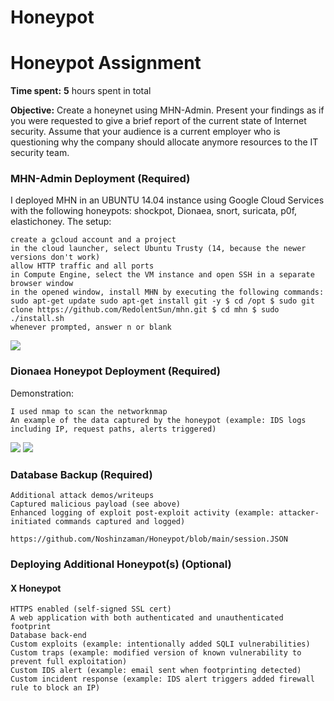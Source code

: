 # Honeypot
# Honeypot Assignment

**Time spent:** **5** hours spent in total

**Objective:** Create a honeynet using MHN-Admin. Present your findings as if you were requested to give a brief report of the current state of Internet security. Assume that your audience is a current employer who is questioning why the company should allocate anymore resources to the IT security team.

### MHN-Admin Deployment (Required)

 I deployed MHN in an UBUNTU 14.04 instance using Google Cloud Services with the following honeypots: shockpot, Dionaea, snort, suricata, p0f, elastichoney.
The setup:

    create a gcloud account and a project
    in the cloud launcher, select Ubuntu Trusty (14, because the newer versions don't work)
    allow HTTP traffic and all ports
    in Compute Engine, select the VM instance and open SSH in a separate browser window
    in the opened window, install MHN by executing the following commands: sudo apt-get update sudo apt-get install git -y $ cd /opt $ sudo git clone https://github.com/RedolentSun/mhn.git $ cd mhn $ sudo ./install.sh
    whenever prompted, answer n or blank


<img src="https://user-images.githubusercontent.com/89932088/143962231-46113e5f-7e60-4a66-b872-63350f435351.gif">

### Dionaea Honeypot Deployment (Required)

 Demonstration:

    I used nmap to scan the networknmap
    An example of the data captured by the honeypot (example: IDS logs including IP, request paths, alerts triggered) 
<img src="https://user-images.githubusercontent.com/89932088/143962376-9725bcf2-1779-482b-800e-f05f33f997b2.gif">
<img src="https://user-images.githubusercontent.com/89932088/143962445-b04bc807-6933-4b11-b91e-7f826780abc4.gif">

### Database Backup (Required) 


    Additional attack demos/writeups
    Captured malicious payload (see above)
    Enhanced logging of exploit post-exploit activity (example: attacker-initiated commands captured and logged)
    
    https://github.com/Noshinzaman/Honeypot/blob/main/session.JSON
    

### Deploying Additional Honeypot(s) (Optional)

#### X Honeypot

    HTTPS enabled (self-signed SSL cert)
    A web application with both authenticated and unauthenticated footprint
    Database back-end
    Custom exploits (example: intentionally added SQLI vulnerabilities)
    Custom traps (example: modified version of known vulnerability to prevent full exploitation)
    Custom IDS alert (example: email sent when footprinting detected)
    Custom incident response (example: IDS alert triggers added firewall rule to block an IP)





